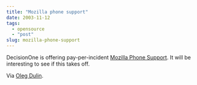 ```yaml
---
title: "Mozilla phone support"
date: 2003-11-12
tags: 
  - opensource
  - "post"
slug: mozilla-phone-support
---
```


DecisionOne is offering pay-per-incident [Mozilla Phone Support](http://support.decisionone.com/mozilla/mozilla_help_main.htm). It will be interesting to see if this takes off.

Via [Oleg Dulin](http://www.olegdulin.com/archives/000079.html).
